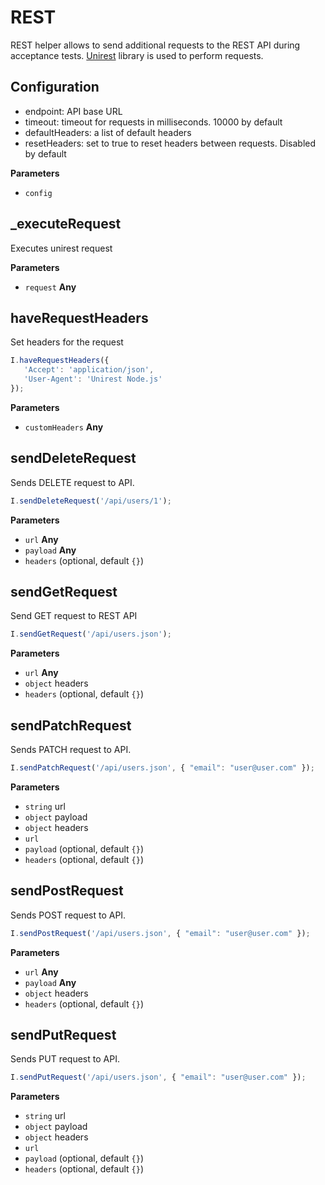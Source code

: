 # REST

REST helper allows to send additional requests to the REST API during acceptance tests.
[Unirest](http://unirest.io/nodejs.html) library is used to perform requests.

## Configuration

-   endpoint: API base URL
-   timeout: timeout for requests in milliseconds. 10000 by default
-   defaultHeaders: a list of default headers
-   resetHeaders: set to true to reset headers  between requests. Disabled by default

**Parameters**

-   `config`  

## _executeRequest

Executes unirest request

**Parameters**

-   `request` **Any** 

## haveRequestHeaders

Set headers for the request

```js
I.haveRequestHeaders({
   'Accept': 'application/json',
   'User-Agent': 'Unirest Node.js'
});
```

**Parameters**

-   `customHeaders` **Any** 

## sendDeleteRequest

Sends DELETE request to API.

```js
I.sendDeleteRequest('/api/users/1');
```

**Parameters**

-   `url` **Any** 
-   `payload` **Any** 
-   `headers`   (optional, default `{}`)

## sendGetRequest

Send GET request to REST API

```js
I.sendGetRequest('/api/users.json');
```

**Parameters**

-   `url` **Any** 
-   `object`  headers
-   `headers`   (optional, default `{}`)

## sendPatchRequest

Sends PATCH request to API.

```js
I.sendPatchRequest('/api/users.json', { "email": "user@user.com" });
```

**Parameters**

-   `string`  url
-   `object`  payload
-   `object`  headers
-   `url`  
-   `payload`   (optional, default `{}`)
-   `headers`   (optional, default `{}`)

## sendPostRequest

Sends POST request to API.

```js
I.sendPostRequest('/api/users.json', { "email": "user@user.com" });
```

**Parameters**

-   `url` **Any** 
-   `payload` **Any** 
-   `object`  headers
-   `headers`   (optional, default `{}`)

## sendPutRequest

Sends PUT request to API.

```js
I.sendPutRequest('/api/users.json', { "email": "user@user.com" });
```

**Parameters**

-   `string`  url
-   `object`  payload
-   `object`  headers
-   `url`  
-   `payload`   (optional, default `{}`)
-   `headers`   (optional, default `{}`)
